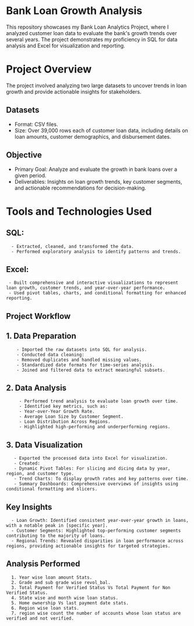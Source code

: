 # Bank Loan Growth Analysis

This repository showcases my Bank Loan Analytics Project, where I analyzed customer loan data to evaluate the bank's growth trends over several years. The project demonstrates my proficiency in SQL for data analysis and Excel for visualization and reporting.

# Project Overview

The project involved analyzing two large datasets to uncover trends in loan growth and provide actionable insights for stakeholders.

## Datasets
  - Format: CSV files.
  - Size: Over 39,000 rows each of customer loan data, including details on loan amounts, customer demographics, and disbursement dates.
## Objective
  - Primary Goal: Analyze and evaluate the growth in bank loans over a given period.
  - Deliverables: Insights on loan growth trends, key customer segments, and actionable recommendations for decision-making.

# Tools and Technologies Used
  ## SQL:

      - Extracted, cleaned, and transformed the data.
      - Performed exploratory analysis to identify patterns and trends.
  ## Excel:

     - Built comprehensive and interactive visualizations to represent loan growth, customer trends, and year-over-year performance.
     - Used pivot tables, charts, and conditional formatting for enhanced reporting.
     
## Project Workflow

  ## 1. Data Preparation
        - Imported the raw datasets into SQL for analysis.
        - Conducted data cleaning:
        - Removed duplicates and handled missing values.
        - Standardized date formats for time-series analysis.
        - Joined and filtered data to extract meaningful subsets.
  ## 2. Data Analysis
         - Performed trend analysis to evaluate loan growth over time.
         - Identified key metrics, such as:
         - Year-over-Year Growth Rate.
         - Average Loan Size by Customer Segment.
         - Loan Distribution Across Regions.
         - Highlighted high-performing and underperforming regions.
  ## 3. Data Visualization
       - Exported the processed data into Excel for visualization.
       - Created:
       - Dynamic Pivot Tables: For slicing and dicing data by year, region, and customer type.
       - Trend Charts: To display growth rates and key patterns over time.
       - Summary Dashboards: Comprehensive overviews of insights using conditional formatting and slicers.

  ## Key Insights
  
      - Loan Growth: Identified consistent year-over-year growth in loans, with a notable peak in [specific year].
      - Customer Segments: Highlighted top-performing customer segments contributing to the majority of loans.
      - Regional Trends: Revealed disparities in loan performance across regions, providing actionable insights for targeted strategies.

  ## Analysis Performed
  
      1. Year wise loan amount Stats.
      2. Grade and sub grade wise revol_bal.
      3. Total Payment for Verified Status Vs Total Payment for Non Verified Status.
      4. State wise and month wise loan status.
      5. Home ownership Vs last payment date stats.
      6. Region wise loan stats.
      7. region wise count the number of accounts whose loan status are verified and not verified.


